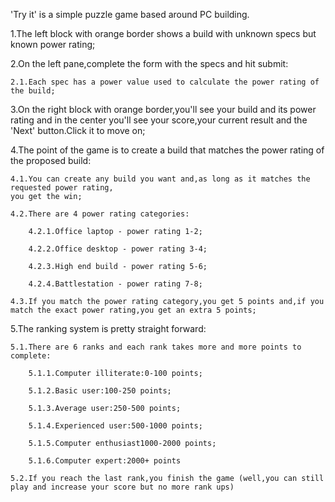 'Try it' is a simple puzzle game based around PC building.

1.The left block with orange border shows a build with unknown specs but known power rating;

2.On the left pane,complete the form with the specs and hit submit:

	2.1.Each spec has a power value used to calculate the power rating of the build;
 
3.On the right block with orange border,you'll see your build and its power rating and
in the center you'll see your score,your current result and the 'Next' button.Click it to move on;

4.The point of the game is to create a build that matches the power rating of the proposed build:

	4.1.You can create any build you want and,as long as it matches the requested power rating,
	you get the win;
 
	4.2.There are 4 power rating categories:
 
		4.2.1.Office laptop - power rating 1-2;
  
		4.2.2.Office desktop - power rating 3-4;
  
		4.2.3.High end build - power rating 5-6;
  
		4.2.4.Battlestation - power rating 7-8;
  
	4.3.If you match the power rating category,you get 5 points and,if you match the exact power rating,you get an extra 5 points;
 
5.The ranking system is pretty straight forward:

	5.1.There are 6 ranks and each rank takes more and more points to complete:
 
		5.1.1.Computer illiterate:0-100 points;
  
		5.1.2.Basic user:100-250 points;
  
		5.1.3.Average user:250-500 points;
  
		5.1.4.Experienced user:500-1000 points;
  
		5.1.5.Computer enthusiast1000-2000 points;
  
		5.1.6.Computer expert:2000+ points
  
	5.2.If you reach the last rank,you finish the game (well,you can still play and increase your score but no more rank ups)
